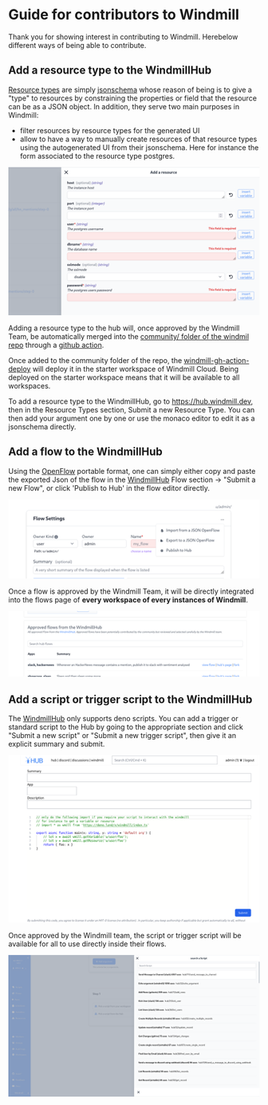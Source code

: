 # Guide for contributors to Windmill

Thank you for showing interest in contributing to Windmill. Herebelow different
ways of being able to contribute.

## Add a resource type to the WindmillHub

[Resource types](./reference/#resource_types) are simply
[jsonschema](./reference/#jsonschema) whose reason of being is to give a "type"
to resources by constraining the properties or field that the resource can be as
a JSON object. In addition, they serve two main purposes in Windmill:

- filter resources by resource types for the generated UI
- allow to have a way to manually create resources of that resource types using
  the autogenerated UI from their jsonschema. Here for instance the form
  associated to the resource type postgres.

![Add a PG resource](./assets/add_resource_pg.png)

Adding a resource type to the hub will, once approved by the Windmill Team, be
automatically merged into the
[community/ folder of the windmil repo](https://github.com/windmill-labs/windmill/tree/main/community/resource_types)
through a
[github action](https://github.com/windmill-labs/windmill/blob/main/.github/workflows/pull-hub.yml).

Once added to the community folder of the repo, the
[windmill-gh-action-deploy](https://github.com/windmill-labs/windmill-gh-action-deploy)
will deploy it in the starter workspace of Windmill Cloud. Being deployed on the
starter workspace means that it will be available to all workspaces.

To add a resource type to the WindmillHub, go to <https://hub.windmill.dev>,
then in the Resource Types section, Submit a new Resource Type. You can then add
your argument one by one or use the monaco editor to edit it as a jsonschema
directly.

## Add a flow to the WindmillHub

Using the [OpenFlow](./openflow) portable format, one can simply either copy and
paste the exported Json of the flow in the
[WindmillHub](https://hub.windmill.dev) Flow section -> "Submit a new Flow", or
click 'Publish to Hub' in the flow editor directly.

![Publish to Hub](./assets/export_flow.png)

Once a flow is approved by the Windmill Team, it will be directly integrated
into the flows page of **every workspace of every instances of Windmill**.

![Approved flow](./assets/approved_flows.png)

## Add a script or trigger script to the WindmillHub

The [WindmillHub](https://hub.windmill.dev) only supports deno scripts. You can
add a trigger or standard script to the Hub by going to the appropriate section
and click "Submit a new script" or "Submit a new trigger script", then give it
an explicit summary and submit.

![Add new script](./assets/add_new_script.png)

Once approved by the Windmill team, the script or trigger script will be
available for all to use directly inside their flows.

![Pick a hub script](./assets/pick_a_hub_script.png)
